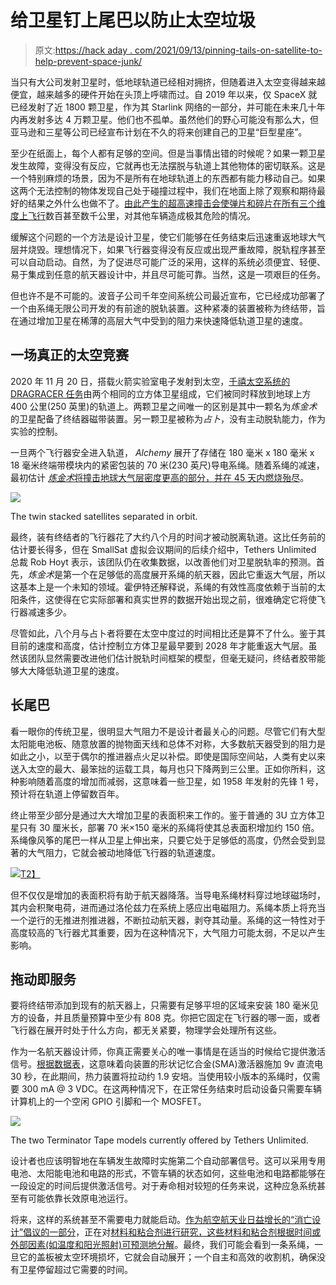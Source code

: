 # 给卫星钉上尾巴以防止太空垃圾

> 原文:[https://hack aday . com/2021/09/13/pinning-tails-on-satellite-to-help-prevent-space-junk/](https://hackaday.com/2021/09/13/pinning-tails-on-satellites-to-help-prevent-space-junk/)

当只有大公司发射卫星时，低地球轨道已经相对拥挤，但随着进入太空变得越来越便宜，越来越多的硬件开始在头顶上呼啸而过。自 2019 年以来，仅 SpaceX 就已经发射了近 1800 颗卫星，作为其 Starlink 网络的一部分，并可能在未来几十年内再发射多达 4 万颗卫星。他们也不孤单。虽然他们的野心可能没有那么大，但亚马逊和三星等公司已经宣布计划在不久的将来创建自己的卫星“巨型星座”。

至少在纸面上，每个人都有足够的空间。但是当事情出错的时候呢？如果一颗卫星发生故障，变得没有反应，它就再也无法摆脱与轨道上其他物体的密切联系。这是一个特别麻烦的场景，因为不是所有在地球轨道上的东西都有能力移动自己。如果这两个无法控制的物体发现自己处于碰撞过程中，我们在地面上除了观察和期待最好的结果之外什么也做不了。[由此产生的超高速撞击会使弹片和碎片在所有三个维度上飞行](https://hackaday.com/2019/04/09/humanity-creates-a-cloud-of-space-garbage-again/)数百甚至数千公里，对其他车辆造成极其危险的情况。

缓解这个问题的一个方法是设计卫星，使它们能够在任务结束后迅速重返地球大气层并烧毁。理想情况下，如果飞行器变得没有反应或出现严重故障，脱轨程序甚至可以自动启动。自然，为了促进尽可能广泛的采用，这样的系统必须便宜、轻便、易于集成到任意的航天器设计中，并且尽可能可靠。当然，这是一项艰巨的任务。

但也许不是不可能的。波音子公司千年空间系统公司最近宣布，它已经成功部署了一个由系绳无限公司开发的有前途的脱轨装置。这种紧凑的装置被称为终结带，旨在通过增加卫星在稀薄的高层大气中受到的阻力来快速降低轨道卫星的速度。

## 一场真正的太空竞赛

2020 年 11 月 20 日，搭载火箭实验室电子发射到太空，[千禧太空系统的 DRAGRACER 任务](https://www.dragracersat.com/)由两个相同的立方体卫星组成，它们被同时释放到地球上方 400 公里(250 英里)的轨道上。两颗卫星之间唯一的区别是其中一颗名为*炼金术*的卫星配备了终结器磁带装置。另一颗卫星被称为*占卜*，没有主动脱轨能力，作为实验的控制。

一旦两个飞行器安全进入轨道， *Alchemy* 展开了存储在 180 毫米 x 180 毫米 x 18 毫米终端带模块内的紧密包装的 70 米(230 英尺)导电系绳。随着系绳的减速，最初估计 [*炼金术*将撞击地球大气层密度更高的部分，并在 45 天内燃烧殆尽](https://spacenews.com/dragracer-to-demonstrate-the-value-of-tethers-for-satellite-deorbit/)。

[![](../Images/51b7460f6bd107222b08e14a1808ddba.png)](https://hackaday.com/wp-content/uploads/2021/08/tethersat_dragracers.jpg)

The twin stacked satellites separated in orbit.

最终，装有终结者的飞行器花了大约八个月的时间才被动脱离轨道。这比任务前的估计要长得多，但在 SmallSat 虚拟会议期间的后续介绍中，Tethers Unlimited 总裁 Rob Hoyt 表示，该团队仍在收集数据，以改善他们对卫星脱轨率的预测。首先，*炼金术*是第一个在足够低的高度展开系绳的航天器，因此它重返大气层，所以这基本上是一个未知的领域。霍伊特还解释说，系绳的有效性高度依赖于当前的太阳条件，这使得在它实际部署和真实世界的数据开始出现之前，很难确定它将使飞行器减速多少。

尽管如此，八个月与占卜者将要在太空中度过的时间相比还是算不了什么。鉴于其目前的速度和高度，估计控制立方体卫星最早要到 2028 年才能重返大气层。虽然该团队显然需要改进他们估计脱轨时间框架的模型，但毫无疑问，终结者胶带能够大大降低轨道卫星的速度。

## 长尾巴

看一眼你的传统卫星，很明显大气阻力不是设计者最关心的问题。尽管它们有大型太阳能电池板、随意放置的抛物面天线和总体不对称，大多数航天器受到的阻力是如此之小，以至于偶尔的推进器点火足以补偿。即使是国际空间站，人类有史以来送入太空的最大、最笨拙的运载工具，每月也只下降两到三公里。正如你所料，这种影响随着高度的增加而减弱，这意味着一些卫星，如 1958 年发射的先锋 1 号，预计将在轨道上停留数百年。

终止带至少部分是通过大大增加卫星的表面积来工作的。鉴于普通的 3U 立方体卫星只有 30 厘米长，部署 70 米×150 毫米的系绳将使其总表面积增加约 150 倍。系绳像风筝的尾巴一样从卫星上伸出来，只要它处于足够低的高度，仍然会受到显著的大气阻力，它就会被动地降低飞行器的轨道速度。

[![](../Images/75fa2424536a662f4c99107e6f7fe48d.png)T2】](https://hackaday.com/wp-content/uploads/2021/08/tethersat_totalarea.png)

但不仅仅是增加的表面积将有助于航天器降落。当导电系绳材料穿过地球磁场时，其内会积聚电荷，进而通过洛伦兹力在系统上感应出电磁阻力。系绳本质上将充当一个逆行的无推进剂推进器，不断拉动航天器，剥夺其动量。系绳的这一特性对于高度较高的飞行器尤其重要，因为在这种情况下，大气阻力可能太弱，不足以产生影响。

## 拖动即服务

要将终结带添加到现有的航天器上，只需要有足够平坦的区域来安装 180 毫米见方的设备，并且质量预算中至少有 808 克。你把它固定在飞行器的哪一面，或者飞行器在展开时处于什么方向，都无关紧要，物理学会处理所有这些。

作为一名航天器设计师，你真正需要关心的唯一事情是在适当的时候给它提供激活信号。[根据数据表](https://www.tethers.com/deorbit-systems/)，这意味着向装置的形状记忆合金(SMA)激活器施加 9v 直流电 30 秒，在此期间，热力装置将拉动约 1.9 安培。当使用较小版本的系绳时，仅需要 300 mA @ 3 VDC。在这两种情况下，在正常任务结束时启动设备只需要车辆计算机上的一个空闲 GPIO 引脚和一个 MOSFET。

[![](../Images/06fd71d32ceb128cd374a7bde2e732a7.png)](https://hackaday.com/wp-content/uploads/2021/08/tethersat_tapes.jpg)

The two Terminator Tape models currently offered by Tethers Unlimited.

设计者也应该明智地在车辆发生故障时实施第二个自动部署信号。这可以采用专用电池、太阳能电池和电路的形式，不管车辆的状态如何，这些电池和电路都能够在一段设定的时间后提供激活信号。对于寿命相对较短的任务来说，这种应急系统甚至有可能依靠长效原电池运行。

将来，这样的系统甚至不需要电力就能启动。[作为航空航天业日益增长的“消亡设计”倡议的一部分](https://hackaday.com/2019/04/22/why-satellites-of-the-future-will-be-built-to-burn/)，正在对[材料和粘合剂进行研究，这些材料和粘合剂根据时间或外部因素(如温度和阳光照射)可预测地分解](https://hackaday.com/2018/03/12/lost-in-space-how-materials-degrade-in-space/)。最终，我们可能会看到一条系绳，一旦它的盖板被太空环境损坏，它就会自动展开；一个自主和高效的收割机，确保没有卫星停留超过它需要的时间。